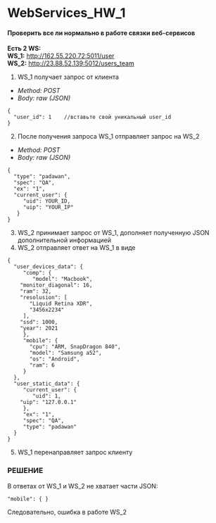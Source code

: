 # WebServices_HW_1

#### Проверить все ли нормально в работе связки веб-сервисов

**Есть 2 WS:**     
**WS_1:** http://162.55.220.72:5011/user   
**WS_2:** http://23.88.52.139:5012/users_team  

1. WS_1 получает запрос от клиента
- *Method: POST*
- *Body: raw (JSON)* 
```
{
  "user_id": 1    //вставьте свой уникальный user_id
}
```

2. После получения запроса WS_1 отправляет запрос на WS_2
- *Method: POST*
- *Body: raw (JSON)* 
```
{
  "type": "padawan", 
  "spec": "QA", 
  "ex": "1", 
  "current_user": {
     "uid": YOUR_ID,   
     "uip": "YOUR_IP"  
   }
}
```

3. WS_2 принимает запрос от WS_1, дополняет полученную JSON дополнительной информацией
4. WS_2 отправляет ответ на WS_1 в виде
```
{
  "user_devices_data": {
     "comp": {
        "model": "Macbook",
	"monitor_diagonal": 16,
	"ram": 32,
	"resolusion": [
	   "Liquid Retina XDR",
	   "3456x2234"
	 ],
	"ssd": 1000,
	"year": 2021
     },
     "mobile": {
       "cpu": "ARM, SnapDragon 840",
       "model": "Samsung a52",
       "os": "Android",
       "ram": 6
     }
  },
  "user_static_data": {
     "current_user": {
        "uid": 1,
	"uip": "127.0.0.1"
     },
     "ex": "1",
     "spec": "QA",
     "type": "padawan"
  }
}
```
5. WS_1 перенаправляет запрос клиенту

### РЕШЕНИЕ

В ответах от WS_1 и WS_2 не хватает части JSON:
```
"mobile": { }
```
Следовательно, ошибка в работе WS_2
